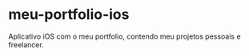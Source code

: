 # meu-portfolio-ios
Aplicativo iOS com o meu portfolio, contendo meu projetos pessoais e freelancer.
